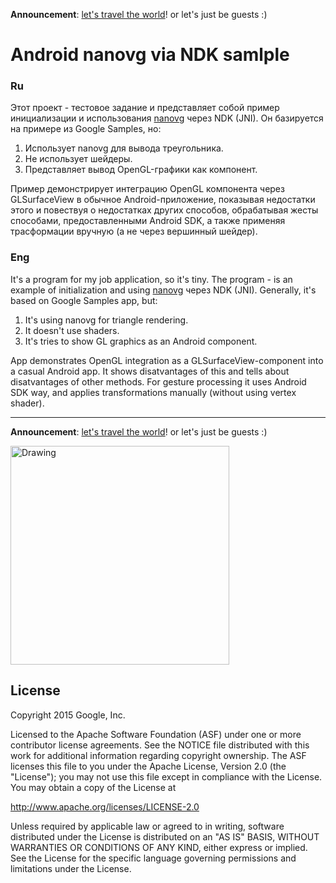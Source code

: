 **Announcement**: [let's travel the world](https://github.com/egslava/edittext-mask/issues/65)! or let's just be guests :)

Android nanovg via NDK samlple
=========
### Ru
Этот проект - тестовое задание и представляет собой пример инициализации и использования [nanovg](https://github.com/memononen/nanovg) через NDK (JNI).
Он базируется на примере из Google Samples, но:

 1. Использует nanovg для вывода треугольника.
 1. Не использует шейдеры.
 1. Представляет вывод OpenGL-графики как компонент.
 
Пример демонстрирует интеграцию OpenGL компонента через GLSurfaceView в обычное Android-приложение, показывая недостатки этого и повествуя о недостатках других способов, обрабатывая жесты способами, предоставленными Android SDK, а также применяя трасформации вручную (а не через вершинный шейдер).
 
### Eng  
It's a program for my job application, so it's tiny. The program - is an example of initialization and using [nanovg](https://github.com/memononen/nanovg) через NDK (JNI).
Generally, it's based on Google Samples app, but:  

 1. It's using nanovg for triangle rendering.
 1. It doesn't use shaders. 
 1. It's tries to show GL graphics as an Android component.

App demonstrates OpenGL integration as a GLSurfaceView-component into a casual Android app. It shows disatvantages of this and tells about disatvantages of other methods. For gesture processing it uses Android SDK way, and applies transformations manually (without using vertex shader).

-----------
**Announcement**: [let's travel the world](https://github.com/egslava/edittext-mask/issues/65)! or let's just be guests :)

<img src="screencast.gif" alt="Drawing" width="350"/>

License
-------
Copyright 2015 Google, Inc.

Licensed to the Apache Software Foundation (ASF) under one or more contributor
license agreements.  See the NOTICE file distributed with this work for
additional information regarding copyright ownership.  The ASF licenses this
file to you under the Apache License, Version 2.0 (the "License"); you may not
use this file except in compliance with the License.  You may obtain a copy of
the License at

  http://www.apache.org/licenses/LICENSE-2.0

Unless required by applicable law or agreed to in writing, software
distributed under the License is distributed on an "AS IS" BASIS, WITHOUT
WARRANTIES OR CONDITIONS OF ANY KIND, either express or implied.  See the
License for the specific language governing permissions and limitations under
the License.
